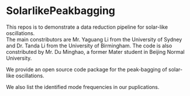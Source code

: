 # SolarlikePeakbagging
This repos is to demonstrate a data reduction pipeline for solar-like oscillations.  
The main constributors are Mr. Yaguang Li from the University of Sydney and Dr. Tanda Li from the University of Birmingham. The code is also constributed by Mr. Du Minghao, a former Mater student in Beijing Normal University. 

We provide an open source code package for the peak-bagging of solar-like oscillations. 

We also list the identified mode frequencies in our puplications. 
